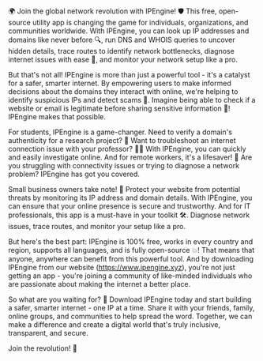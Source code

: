 🌍 Join the global network revolution with IPEngine! 🛡️ This free, open-source utility app is changing the game for individuals, organizations, and communities worldwide. With IPEngine, you can look up IP addresses and domains like never before 🔍, run DNS and WHOIS queries to uncover hidden details, trace routes to identify network bottlenecks, diagnose internet issues with ease 📡, and monitor your network setup like a pro.

But that's not all! IPEngine is more than just a powerful tool - it's a catalyst for a safer, smarter internet. By empowering users to make informed decisions about the domains they interact with online, we're helping to identify suspicious IPs and detect scams 🚀. Imagine being able to check if a website or email is legitimate before sharing sensitive information 💯! IPEngine makes that possible.

For students, IPEngine is a game-changer. Need to verify a domain's authenticity for a research project? 🔎 Want to troubleshoot an internet connection issue with your professor? 👨‍🏫 With IPEngine, you can quickly and easily investigate online. And for remote workers, it's a lifesaver! 🌃 Are you struggling with connectivity issues or trying to diagnose a network problem? IPEngine has got you covered.

Small business owners take note! 💼 Protect your website from potential threats by monitoring its IP address and domain details. With IPEngine, you can ensure that your online presence is secure and trustworthy. And for IT professionals, this app is a must-have in your toolkit 🛠️. Diagnose network issues, trace routes, and monitor your setup like a pro.

But here's the best part: IPEngine is 100% free, works in every country and region, supports all languages, and is fully open-source 💥! That means that anyone, anywhere can benefit from this powerful tool. And by downloading IPEngine from our website (https://www.ipengine.xyz), you're not just getting an app - you're joining a community of like-minded individuals who are passionate about making the internet a better place.

So what are you waiting for? 🚀 Download IPEngine today and start building a safer, smarter internet - one IP at a time. Share it with your friends, family, online groups, and communities to help spread the word. Together, we can make a difference and create a digital world that's truly inclusive, transparent, and secure.

Join the revolution! 🌟